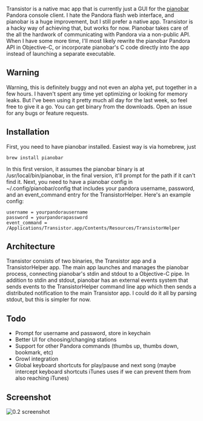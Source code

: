 Transistor is a native mac app that is currently just a GUI for the [pianobar](https://github.com/PromyLOPh/pianobar) Pandora console client. I hate the Pandora flash web interface, and pianobar is a huge improvement, but I still prefer a native app. Transistor is a hacky way of achieving that, but works for now. Pianobar takes care of the all the hardwork of communicating with Pandora via a non-public API. When I have some more time, I'll most likely rewrite the pianobar Pandora API in Objective-C, or incorporate pianobar's C code directly into the app instead of launching a separate executable.


## Warning
Warning, this is definitely buggy and not even an alpha yet, put together in a few hours. I haven't spent any time yet optimizing or looking for memory leaks. But I've been using it pretty much all day for the last week, so feel free to give it a go. You can get binary from the downloads. Open an issue for any bugs or feature requests.


## Installation
First, you need to have pianobar installed. Easiest way is via homebrew, just

    brew install pianobar
    
In this first version, it assumes the pianobar binary is at /usr/local/bin/pianobar, in the final version, it'll prompt for the path if it can't find it. Next, you need to have a pianobar config in ~/.config/pianobar/config that includes your pandora username, password, and an event_command entry for the TransistorHelper. Here's an example config:

    username = yourpandorausername
    password = yourpandorapassword
    event_command = /Applications/Transistor.app/Contents/Resources/TransistorHelper


## Architecture
Transistor consists of two binaries, the Transistor app and a TransistorHelper app. The main app launches and manages the pianobar process, connecting pianobar's stdin and stdout to a Objective-C pipe. In addition to stdin and stdout, pianobar has an external events system that sends events to the TransistorHelper command line app which then sends a distributed notification to the main Transistor app. I could do it all by parsing stdout, but this is simpler for now.


## Todo
- Prompt for username and password, store in keychain
- Better UI for choosing/changing stations
- Support for other Pandora commands (thumbs up, thumbs down, bookmark, etc)
- Growl integration
- Global keyboard shortcuts for play/pause and next song (maybe intercept keyboard shortcuts iTunes uses if we can prevent them from also reaching iTunes)


## Screenshot
![0.2 screenshot](http://cloud.github.com/downloads/zachwaugh/Transistor/transistor_screenshot.png)


